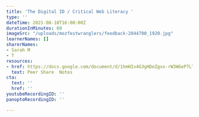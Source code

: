 ```yaml
---
title: 'The Digital ID / Critical Web Literacy '
type: ''
dateTime: 2021-08-18T16:00:00Z
durationInMinutes: 60
imageSrc: "/uploads/mozfestwranglers/feedback-2044700_1920.jpg"
learnerNames: []
sharerNames:
- Sarah M
- T
resources:
- href: https://docs.google.com/document/d/1hmHIx4G3gHDeZgxx-rW3WGeP7LTEsETkv1Pyj9EZaXM/edit#
  text: Peer Share  Notes
cta:
  text: ''
  href: ''
youtubeRecordingID: ''
panoptoRecordingID: ''

---
```


